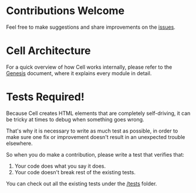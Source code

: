 # Contributions Welcome

Feel free to make suggestions and share improvements on the [issues]().

# Cell Architecture

For a quick overview of how Cell works internally, please refer to the [Genesis](GENESIS.md) document, where it explains every module in detail.

# Tests Required!

Because Cell creates HTML elements that are completely self-driving, it can be tricky at times to debug when something goes wrong.

That's why it is necessary to write as much test as possible, in order to make sure one fix or improvement doesn't result in an unexpected trouble elsewhere.

So when you do make a contribution, please write a test that verifies that:

1. Your code does what you say it does.
2. Your code doesn't break rest of the existing tests.

You can check out all the existing tests under the [/tests]() folder.
